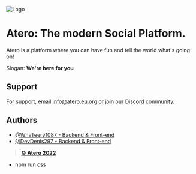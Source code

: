 ![Logo](https://i.ibb.co/khHXX0L/Kopie-n-vrhu-N-vrh-bez-n-zvu-1-removebg-preview.png)

# Atero: The modern Social Platform.

Atero is a platform where you can have fun and tell the world what's going on!

Slogan: **We're here for you**
    
## Support

For support, email info@atero.eu.org or join our Discord community.


## Authors

- [@WhaTeery1087 - Backend & Front-end](https://github.com/Whtery1087)
- [@DevDenis297 - Backend & Front-end](https://github.com/DevDenis29)

> [**© Atero 2022**](http://atero.eu.org/)


- npm run css